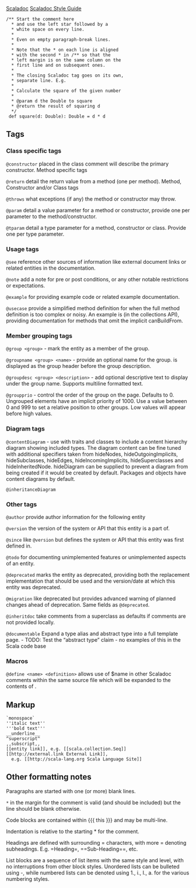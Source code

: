 
[Scaladoc](https://docs.scala-lang.org/overviews/scaladoc/for-library-authors.html)
[Scaladoc Style Guide](https://docs.scala-lang.org/style/scaladoc.html)


	/** Start the comment here
	  * and use the left star followed by a
	  * white space on every line.
	  *
	  * Even on empty paragraph-break lines.
	  *
	  * Note that the * on each line is aligned
	  * with the second * in /** so that the
	  * left margin is on the same column on the
	  * first line and on subsequent ones.
	  *
	  * The closing Scaladoc tag goes on its own,
	  * separate line. E.g.
	  *
	  * Calculate the square of the given number
	  *
	  * @param d the Double to square
	  * @return the result of squaring d
	  */
	 def square(d: Double): Double = d * d

## Tags

### Class specific tags

``@constructor`` placed in the class comment will describe the primary constructor.
Method specific tags

``@return`` detail the return value from a method (one per method).
Method, Constructor and/or Class tags

``@throws`` what exceptions (if any) the method or constructor may throw.

``@param`` detail a value parameter for a method or constructor, provide one per parameter to the method/constructor.

``@tparam`` detail a type parameter for a method, constructor or class. Provide one per type parameter.

### Usage tags

``@see`` reference other sources of information like external document links or related entities in the documentation.

``@note`` add a note for pre or post conditions, or any other notable restrictions or expectations.

``@example`` for providing example code or related example documentation.

``@usecase`` provide a simplified method definition for when the full method definition is too complex or noisy. An example is (in the collections API), providing documentation for methods that omit the implicit canBuildFrom.

### Member grouping tags

``@group <group>`` - mark the entity as a member of the <group> group.

``@groupname <group> <name>`` - provide an optional name for the group. <name> is displayed as the group header
before the group description.

``@groupdesc <group> <description>`` - add optional descriptive text to display under the group name. Supports multiline formatted text.

``@groupprio`` - control the order of the group on the page. Defaults to 0. Ungrouped elements have an implicit priority of 1000. Use a value between 0 and 999 to set a relative position to other groups. Low values will appear before high values.

### Diagram tags

``@contentDiagram`` - use with traits and classes to include a content hierarchy diagram showing included types. The diagram content can be fine tuned with additional specifiers taken from hideNodes, hideOutgoingImplicits, hideSubclasses, hideEdges, hideIncomingImplicits, hideSuperclasses and hideInheritedNode. hideDiagram can be supplied to prevent a diagram from being created if it would be created by default. Packages and objects have content diagrams by default.

``@inheritanceDiagram``

### Other tags

``@author`` provide author information for the following entity

``@version`` the version of the system or API that this entity is a part of.

``@since`` like ``@version`` but defines the system or API that this entity was first defined in.

``@todo`` for documenting unimplemented features or unimplemented aspects of an entity.

``@deprecated`` marks the entity as deprecated, providing both the replacement implementation that should be used and the version/date at which this entity was deprecated.

``@migration`` like deprecated but provides advanced warning of planned changes ahead of deprecation. Same fields as ``@deprecated``.

``@inheritdoc`` take comments from a superclass as defaults if comments are not provided locally.

``@documentable`` Expand a type alias and abstract type into a full template page. - TODO: Test the “abstract type” claim - no examples of this in the Scala code base

### Macros

``@define <name> <definition>`` allows use of $name in other Scaladoc comments within the same source file which will be expanded to the contents of <definition>.

 
## Markup

	`monospace`
	''italic text''
	'''bold text'''
	__underline__
	^superscript^
	,,subscript,,
	[[entity link]], e.g. [[scala.collection.Seq]]
	[[http://external.link External Link]],
	  e.g. [[http://scala-lang.org Scala Language Site]]
	  
## Other formatting notes

Paragraphs are started with one (or more) blank lines. 

``*`` in the margin for the comment is valid (and should be included) but the line should be blank otherwise.

Code blocks are contained within {{{ this }}} and may be multi-line. 

Indentation is relative to the starting * for the comment.

Headings are defined with surrounding = characters, with more = denoting subheadings. E.g. =Heading=, ==Sub-Heading==, etc.

List blocks are a sequence of list items with the same style and level, with no interruptions from other block styles. Unordered lists can be bulleted using -, while numbered lists can be denoted using 1., i., I., a. for the various numbering styles.